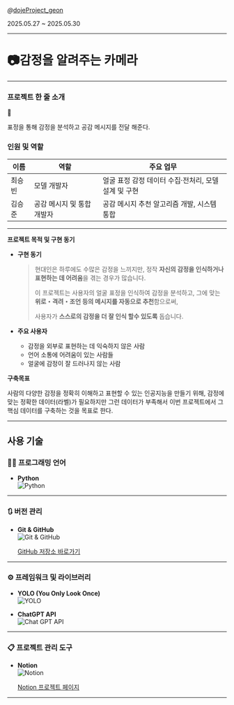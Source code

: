 *@*[dojeProject_geon](https://github.com/SeungJuneo/dojeProject_geon)  

2025.05.27 ~ 2025.05.30

---

# 📷감정을 알려주는 카메라

---

### 프로젝트 한 줄 소개

<aside>
💬

표정을 통해 감정을 분석하고 공감 메시지를 전달 해준다.

</aside>

### 인원 및 역할

| 이름 | 역할 | 주요 업무 |
| --- | --- | --- |
| 최승빈 | 모델 개발자 | 얼굴 표정 감정 데이터 수집·전처리, 모델 설계 및 구현 |
| 김승준 | 공감 메시지 및 통합 개발자 | 공감 메시지 추천 알고리즘 개발, 시스템 통합 |

---

**프로젝트 목적 및 구현 동기**

- **구현 동기**
    
    > 현대인은 하루에도 수많은 감정을 느끼지만, 정작 **자신의 감정을 인식하거나 표현하는 데 어려움**을 겪는 경우가 많습니다.
    > 
    > 이 프로젝트는 사용자의 얼굴 표정을 인식하여 감정을 분석하고, 그에 맞는 **위로・격려・조언 등의 메시지를 자동으로 추천**함으로써,
    > 
    > 사용자가 **스스로의 감정을 더 잘 인식 할수  있도록** 돕습니다.
    > 
- **주요 사용자**
    - 감정을 외부로 표현하는 데 익숙하지 않은 사람
    - 언어 소통에 어려움이 있는 사람들
    - 얼굴에 감정이 잘 드러나지 않는 사람
    

**구축목표**

사람의 다양한 감정을 정확히 이해하고 표현할 수 있는 인공지능을 만들기 위해,  감정에 맞는 정확한 데이터(라벨)가 필요하지만 그런 데이터가 부족해서 이번 프로젝트에서 그 핵심 데이터를 구축하는 것을 목표로 한다.

---




## 사용 기술

### 🧑‍💻 프로그래밍 언어

- **Python**  
  ![Python](https://github.com/user-attachments/assets/dfcdd084-caea-4bc1-a441-311b629cd26a)

---

### 🔃 버전 관리

- **Git & GitHub**  
  ![Git & GitHub](https://github.com/user-attachments/assets/b3ea67f1-8fa3-4692-87d8-3df1b42eaa7f)  

  [GitHub 저장소 바로가기](https://github.com/SeungJuneo/dojeProject_geon)

---

### ⚙️ 프레임워크 및 라이브러리

- **YOLO (You Only Look Once)**  
  ![YOLO](https://github.com/user-attachments/assets/52dd62d6-fa2d-4311-aa8f-77b9eb15bd30)

- **ChatGPT API**  
  ![Chat GPT API](https://github.com/user-attachments/assets/c293d098-8a5c-4555-88c3-5ffd13bac66d)

---

### 📋 프로젝트 관리 도구

- **Notion**  
  ![Notion](https://github.com/user-attachments/assets/61639476-695d-4063-88ea-dc94918db5ea)  

  [Notion 프로젝트 페이지](https://www.notion.so/201571b40ad9801cb6d3ce1a8efced9b?pvs=21)

---
